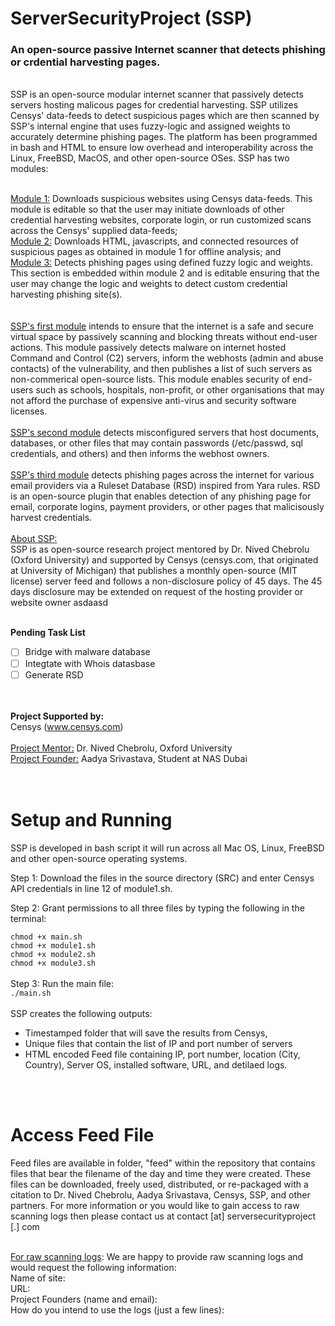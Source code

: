 # **ServerSecurityProject (SSP)** 
### An open-source passive Internet scanner that detects phishing or crdential harvesting pages.
<br>
SSP is an open-source modular internet scanner that passively detects servers hosting malicous pages for credential harvesting. SSP utilizes Censys' data-feeds to detect suspicious pages which are then scanned by SSP's internal engine that uses fuzzy-logic and assigned weights to accurately determine phishing pages. The platform has been programmed in bash and HTML to ensure low overhead and interoperability across the Linux, FreeBSD, MacOS, and other open-source OSes. SSP has two modules: <br><br>

<ins>Module 1:</ins> Downloads suspicious websites using Censys data-feeds. This module is editable so that the user may initiate downloads of other credential harvesting websites, corporate login, or run customized scans across the Censys' supplied data-feeds;<br>
<ins>Module 2:</ins> Downloads HTML, javascripts, and connected resources of suspicious pages as obtained in module 1 for offline analysis; and<br>
<ins>Module 3:</ins> Detects phishing pages using defined fuzzy logic and weights. This section is embedded within module 2 and is editable ensuring that the user may change the logic and weights to detect custom credential harvesting phishing site(s).    
<br><br>
<ins>SSP's first module</ins> intends to ensure that the internet is a safe and secure virtual space by passively scanning and blocking threats without end-user actions. This module passively detects malware on internet hosted Command and Control (C2) servers, inform the webhosts (admin and abuse contacts) of the vulnerability, and then publishes a list of such servers as non-commerical open-source lists. This module enables security of end-users such as schools, hospitals, non-profit, or other organisations that may not afford the purchase of expensive anti-virus and security software licenses. 
<br><br>
<ins>SSP's second module</ins> detects misconfigured servers that host documents, databases, or other files that may contain passwords (/etc/passwd, sql credentials, and others) and then informs the webhost owners. 
<br><br>
<ins>SSP's third module</ins> detects phishing pages across the internet for various email providers via a Ruleset Database (RSD) inspired from Yara rules. RSD is an open-source plugin that enables detection of any phishing page for email, corporate logins, payment providers, or other pages that malicisously harvest credentials. 
<br><br>
<ins>About SSP:</ins><br>SSP is as open-source research project mentored by Dr. Nived Chebrolu (Oxford University) and supported by Censys (censys.com, that originated at University of Michigan) that publishes a monthly open-source (MIT license) server feed and follows a non-disclosure policy of 45 days. The 45 days disclosure may be extended on request of the hosting provider or website owner
asdaasd
<br><br>


**Pending Task List**
- [ ] Bridge with malware database
- [ ] Integtate with Whois datasbase
- [ ] Generate RSD

<br><br>
**Project Supported by:**<br>
Censys (www.censys.com)
<br><br>
<ins>Project Mentor:</ins>  Dr. Nived Chebrolu, Oxford University<br>
<ins>Project Founder:</ins> Aadya Srivastava, Student at NAS Dubai<br>
<br><br>
# Setup and Running
SSP is developed in bash script it will run across all Mac OS, Linux, FreeBSD and other open-source operating systems.  

Step 1: Download the files in the source directory (SRC) and enter Censys API credentials in line 12 of module1.sh.

Step 2: Grant permissions to all three files by typing the following in the terminal:

`chmod +x main.sh`<br>
`chmod +x module1.sh`<br>
`chmod +x module2.sh`<br>
`chmod +x module3.sh`<br>
<br>
Step 3: Run the main file:<br>
`./main.sh`
<br><br>
SSP creates the following outputs:
- Timestamped folder that will save the results from Censys,
- Unique files that contain the list of IP and port number of servers
- HTML encoded Feed file containing IP, port number, location (City, Country), Server OS, installed software, URL, and detilaed logs.

<br><br>
# Access Feed File

Feed files are available in folder, "feed" within the repository that contains files that bear the filename of the day and time they were created. These files can be downloaded, freely used, distributed, or re-packaged with a citation to Dr. Nived Chebrolu, Aadya Srivastava, Censys, SSP, and other partners. For more information or you would like to gain access to raw scanning logs then please contact us at contact [at] serversecurityproject [.] com<br><br>

<ins>For raw scanning logs</ins>: We are happy to provide raw scanning logs and would request the following information:<br>
Name of site:<br>
URL:<br>
Project Founders (name and email):<br>
How do you intend to use the logs (just a few lines):<br>

